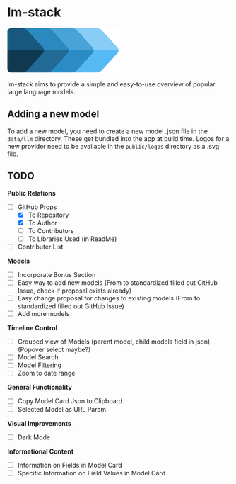 # lm-stack  

![lm-stack](/public/icon.svg)

lm-stack aims to provide a simple and easy-to-use overview of popular large language models.

## Adding a new model

To add a new model, you need to create a new model .json file in the `data/llm` directory. These get bundled into the app at build time. Logos for a new provider need to be available in the `public/logos` directory as a .svg file.

## TODO

**Public Relations**
- [ ] GitHub Props
  - [x] To Repository
  - [x] To Author
  - [ ] To Contributors
  - [ ] To Libraries Used (in ReadMe)
- [ ] Contributer List

**Models**
- [ ] Incorporate Bonus Section
- [ ] Easy way to add new models (From to standardized filled out GitHub Issue, check if proposal exists already)
- [ ] Easy change proposal for changes to existing models (From to standardized filled out GitHub Issue)
- [ ] Add more models

**Timeline Control**
- [ ] Grouped view of Models (parent model, child models field in json) (Popover select maybe?)
- [ ] Model Search
- [ ] Model Filtering
- [ ] Zoom to date range

**General Functionality**
- [ ] Copy Model Card Json to Clipboard
- [ ] Selected Model as URL Param

**Visual Improvements**
- [ ] Dark Mode

**Informational Content**
- [ ] Information on Fields in Model Card
- [ ] Specific Information on Field Values in Model Card